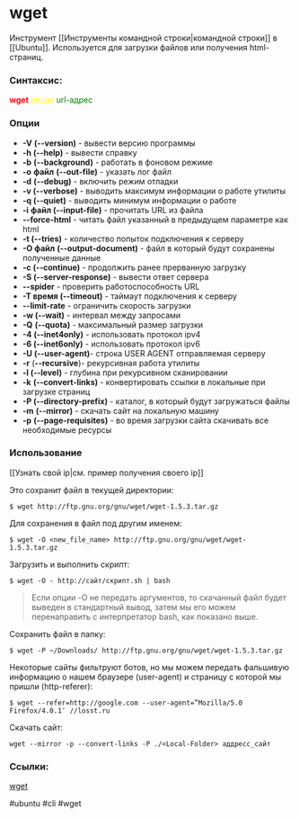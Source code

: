 # wget

Инструмент [[Инструменты командной строки|командной строки]] в [[Ubuntu]]. Используется для загрузки файлов или получения html-страниц.

### Синтаксис:

<span style="color:red">**wget**</span> <span style="color:yellow">опции</span> <span style="color:green">url-адрес</span>

### Опции

-   **-V** **(--version)** - вывести версию программы
-   **-h (--help)** - вывести справку
-   **-b** **(--background)** - работать в фоновом режиме
-   **-o** **файл** **(--out-file)** - указать лог файл
-   **-d** **(--debug)** - включить режим отладки
-   **-v (--verbose)** - выводить максимум информации о работе утилиты
-   **-q (--quiet)** - выводить минимум информации о работе
-   **-i** **файл (--input-file)** - прочитать URL из файла
-   **--force-html** - читать файл указанный в предыдущем параметре как html
-   **-t (--tries)** - количество попыток подключения к серверу
-   **-O файл** **(--output-document)** - файл в который будут сохранены полученные данные
-   **-с (--continue)** - продолжить ранее прерванную загрузку
-   **-S (--server-response)** - вывести ответ сервера
-   **--spider** - проверить работоспособность URL
-   **-T время (--timeout)** - таймаут подключения к серверу
-   **--limit-rate** - ограничить скорость загрузки
-   **-w (--wait)** - интервал между запросами
-   **-Q** **(--quota)** - максимальный размер загрузки
-   **-4 (--inet4only)** - использовать протокол ipv4
-   **-6 (--inet6only)** - использовать протокол ipv6
-   **-U (--user-agent)**- строка USER AGENT отправляемая серверу
-   **-r** (**--recursive**)- рекурсивная работа утилиты
-   **-l (--level)** - глубина при рекурсивном сканировании
-   **-k** **(--convert-links)** - конвертировать ссылки в локальные при загрузке страниц
-   **-P (--directory-prefix)** - каталог, в который будут загружаться файлы
-   **-m** **(--mirror)** - скачать сайт на локальную машину
-   **-p** **(--page-requisites)** - во время загрузки сайта скачивать все необходимые ресурсы


### Использование

[[Узнать свой ip|см. пример получения своего ip]]

Это сохранит файл в текущей директории:
```
$ wget http://ftp.gnu.org/gnu/wget/wget-1.5.3.tar.gz
```

Для сохранения в файл под другим именем:
```
$ wget -O <new_file_name> http://ftp.gnu.org/gnu/wget/wget-1.5.3.tar.gz
```

Загрузить и выполнить скрипт:
```
$ wget -O - http://сайт/скрипт.sh | bash
```
>Если опции -O не передать аргументов, то скачанный файл будет выведен в стандартный вывод, затем мы его можем перенаправить с интерпретатор bash, как показано выше.

Сохранить файл в папку:
```
$ wget -P ~/Downloads/ http://ftp.gnu.org/gnu/wget/wget-1.5.3.tar.gz
```

Некоторые сайты фильтруют ботов, но мы можем передать фальшивую информацию о нашем браузере (user-agent) и страницу с которой мы пришли (http-referer):
```
$ wget ‐‐refer=http://google.com ‐‐user-agent=”Mozilla/5.0 Firefox/4.0.1″ //losst.ru
```

Скачать сайт:
```
wget --mirror -p --convert-links -P ./<Local-Folder> аддресс_сайт
```


### Ссылки:
[wget](https://losst.ru/komanda-wget-linux)

#ubuntu #cli #wget